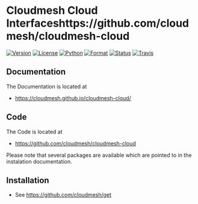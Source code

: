 # Cloudmesh Cloud Interfaceshttps://github.com/cloudmesh/cloudmesh-cloud

[![Version](https://img.shields.io/pypi/v/cloudmesh--cloud.svg)](https://pypi.python.org/pypi/cloudmesh--cloud)
[![License](https://img.shields.io/badge/License-Apache%202.0-blue.svg)](https://github.com/cloudmesh/cloudmesh--cloud/blob/master/LICENSE)
[![Python](https://img.shields.io/pypi/pyversions/cloudmesh--cloud.svg)](https://pypi.python.org/pypi/cloudmesh--cloud)
[![Format](https://img.shields.io/pypi/format/cloudmesh--cloud.svg)](https://pypi.python.org/pypi/cloudmesh--cloud)
[![Status](https://img.shields.io/pypi/status/cloudmesh--cloud.svg)](https://pypi.python.org/pypi/cloudmesh--cloud)
[![Travis](https://travis-ci.com/cloudmesh/cloudmesh--cloud.svg?branch=master)](https://travis-ci.com/cloudmesh/cloudmesh-cloud)



## Documentation

The Documentation is located at 

* <https://cloudmesh.github.io/cloudmesh-cloud/>

## Code

The Code is located at 

* <https://github.com/cloudmesh/cloudmesh-cloud>

Please note that several packages are available which are pointed to in the
instalation documentation.

## Installation

* See <https://github.com/cloudmesh/get>

